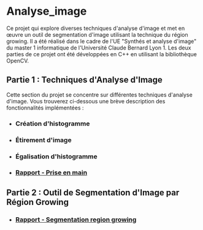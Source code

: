 # Analyse_image

Ce projet qui explore diverses techniques d'analyse d'image et met en œuvre un outil de segmentation d'image utilisant la technique du région growing. 
Il a été réalisé dans le cadre de l'UE "Synthés et analyse d'image" du master 1 informatique de l'Université Claude Bernard Lyon 1.
Les deux parties de ce projet ont été développées en C++ en utilisant la bibliothèque OpenCV.

## Partie 1 : Techniques d'Analyse d'Image

Cette section du projet se concentre sur différentes techniques d'analyse d'image. Vous trouverez ci-dessous une brève description des fonctionnalités implémentées :

* ### Création d'histogramme

* ### Étirement d'image

* ### Égalisation d'histogramme

* ### [Rapport - Prise en main](./tp0/README.md)

## Partie 2 : Outil de Segmentation d'Image par Région Growing

* ### [Rapport - Segmentation region growing](./rapport-segmentation-region-growing.pdf)
